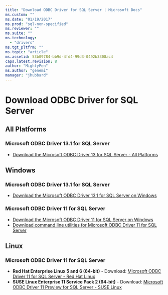 ```yaml
---
title: "Download ODBC Driver for SQL Server | Microsoft Docs"
ms.custom: ""
ms.date: "01/19/2017"
ms.prod: "sql-non-specified"
ms.reviewer: ""
ms.suite: ""
ms.technology:
  - "drivers"
ms.tgt_pltfrm: ""
ms.topic: "article"
ms.assetid: 53b09784-bb9d-4fd4-99d3-0492b3308ac4
caps.latest.revision: 8
author: "MightyPen"
ms.author: "genemi"
manager: "jhubbard"
---
```

# Download ODBC Driver for SQL Server
## All Platforms  
### Microsoft ODBC Driver 13.1 for SQL Server  
* [Download the Microsoft ODBC Driver 13 for SQL Server - All Platforms](https://www.microsoft.com/download/details.aspx?id=50420)

## Windows  

### Microsoft ODBC Driver 13.1 for SQL Server  
* [Download the Microsoft ODBC Driver 13.1 for SQL Server on Windows](https://www.microsoft.com/download/details.aspx?id=53339)  

### Microsoft ODBC Driver 11 for SQL Server  
* [Download the Microsoft ODBC Driver  11 for SQL Server on Windows](https://www.microsoft.com/download/details.aspx?id=36434)  
* [Download command line utilities for Microsoft ODBC Driver 11 for SQL Server](https://www.microsoft.com/download/details.aspx?id=36433)  

## Linux  

### Microsoft ODBC Driver 11 for SQL Server  
*   **Red Hat Enterprise Linux 5 and 6 (64-bit)** - Download: [Microsoft ODBC Driver 11 for SQL Server - Red Hat Linux](http://go.microsoft.com/fwlink/?LinkId=267321)  
*   **SUSE Linux Enterprise 11 Service Pack 2 (64-bit)** - Download: [Microsoft ODBC Driver 11 Preview for SQL Server - SUSE Linux](http://go.microsoft.com/fwlink/?LinkId=264916)
